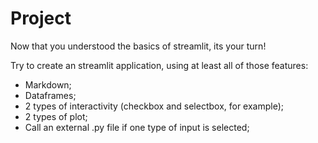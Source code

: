 # Project

Now that you understood the basics of streamlit, its your turn!

Try to create an streamlit application, using at least all of those features:
- Markdown;
- Dataframes;
- 2 types of interactivity (checkbox and selectbox, for example);
- 2 types of plot;
- Call an external .py file if one type of input is selected;
